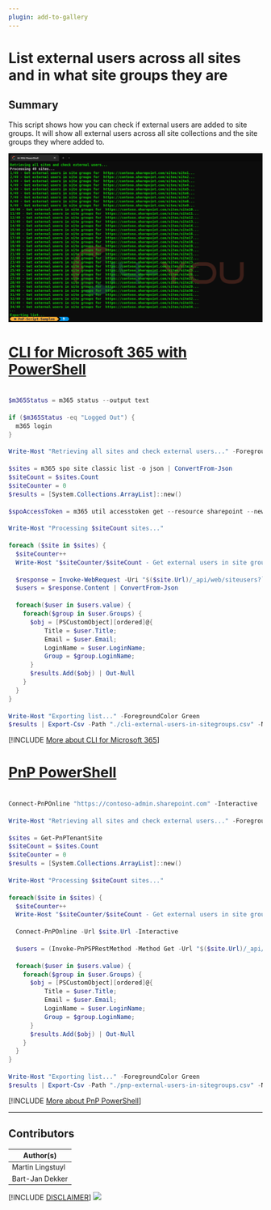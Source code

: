 ```yaml
---
plugin: add-to-gallery
---
```


# List external users across all sites and in what site groups they are

## Summary

This script shows how you can check if external users are added to site groups. It will show all external users across all site collections and the site groups they where added to.

![Example Screenshot](assets/example.png)
 
# [CLI for Microsoft 365 with PowerShell](#tab/cli-m365-ps)
```powershell

$m365Status = m365 status --output text

if ($m365Status -eq "Logged Out") {
  m365 login
}

Write-Host "Retrieving all sites and check external users..." -ForegroundColor Green

$sites = m365 spo site classic list -o json | ConvertFrom-Json
$siteCount = $sites.Count
$siteCounter = 0
$results = [System.Collections.ArrayList]::new()

$spoAccessToken = m365 util accesstoken get --resource sharepoint --new | ConvertFrom-Json

Write-Host "Processing $siteCount sites..."

foreach ($site in $sites) {
  $siteCounter++  
  Write-Host "$siteCounter/$siteCount - Get external users in site groups for $($site.Url)..." -ForegroundColor Green

  $response = Invoke-WebRequest -Uri "$($site.Url)/_api/web/siteusers?`$filter=IsShareByEmailGuestUser eq true&`$expand=Groups&`$select=Title,LoginName,Email,Groups/LoginName" -Method Get -Headers @{ Authorization = "Bearer $spoAccessToken"; Accept = "application/json;odata=nometadata" }
  $users = $response.Content | ConvertFrom-Json  

  foreach($user in $users.value) {
    foreach($group in $user.Groups) {
      $obj = [PSCustomObject][ordered]@{
          Title = $user.Title;
          Email = $user.Email;
          LoginName = $user.LoginName;
          Group = $group.LoginName;
      }
      $results.Add($obj) | Out-Null
    }
  }
}

Write-Host "Exporting list..." -ForegroundColor Green
$results | Export-Csv -Path "./cli-external-users-in-sitegroups.csv" -NoTypeInformation

```
[!INCLUDE [More about CLI for Microsoft 365](../../docfx/includes/MORE-CLIM365.md)]

# [PnP PowerShell](#tab/pnpps)
```powershell

Connect-PnPOnline "https://contoso-admin.sharepoint.com" -Interactive

Write-Host "Retrieving all sites and check external users..." -ForegroundColor Green

$sites = Get-PnPTenantSite
$siteCount = $sites.Count
$siteCounter = 0
$results = [System.Collections.ArrayList]::new()

Write-Host "Processing $siteCount sites..."

foreach($site in $sites) {
  $siteCounter++
  Write-Host "$siteCounter/$siteCount - Get external users in site groups for $($site.Url)..." -ForegroundColor Green
  
  Connect-PnPOnline -Url $site.Url -Interactive
    
  $users = (Invoke-PnPSPRestMethod -Method Get -Url "$($site.Url)/_api/web/siteusers?`$filter=IsShareByEmailGuestUser eq true&`$expand=Groups&`$select=Title,LoginName,Email,Groups/LoginName" -ContentType "application/json;odata=nometadata" -Raw -ErrorAction Ignore | ConvertFrom-Json)

  foreach($user in $users.value) {
    foreach($group in $user.Groups) {      
      $obj = [PSCustomObject][ordered]@{
          Title = $user.Title;
          Email = $user.Email;
          LoginName = $user.LoginName;
          Group = $group.LoginName;
      }
      $results.Add($obj) | Out-Null
    }
  }
}

Write-Host "Exporting list..." -ForegroundColor Green
$results | Export-Csv -Path "./pnp-external-users-in-sitegroups.csv" -NoTypeInformation

```
[!INCLUDE [More about PnP PowerShell](../../docfx/includes/MORE-PNPPS.md)]

***

## Contributors

| Author(s) |
|-----------|
| Martin Lingstuyl |
| Bart-Jan Dekker |


[!INCLUDE [DISCLAIMER](../../docfx/includes/DISCLAIMER.md)]
<img src="https://m365-visitor-stats.azurewebsites.net/script-samples/scripts/spo-list-site-externalusers-in-groups" aria-hidden="true" />
